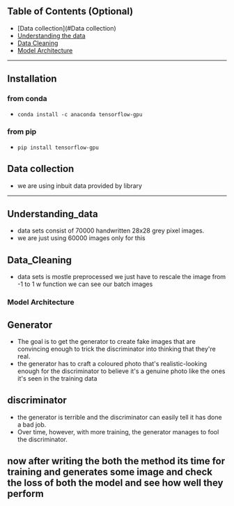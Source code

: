 
## Table of Contents (Optional)

- [Data collection](#Data collection)
- [Understanding the data](#Understanding_data)
- [Data Cleaning](#Data_Cleaning)
- [Model Architecture](#Model_Architecture)

---


## Installation
### from conda
- `conda install -c anaconda tensorflow-gpu` 
### from pip
- `pip install tensorflow-gpu` 

## Data collection
- we are using inbuit data provided by library
---

## Understanding_data
- data sets consist of 70000 handwritten 28x28 grey pixel images.
- we are just using 60000 images only for this

## Data_Cleaning
- data sets is mostle preprocessed we just have to  rescale the image from -1 to 1
w function we can see our batch images

### Model Architecture
##  Generator
- The goal is to get the generator to create fake images that are convincing enough to trick the discriminator into thinking that they're real. 
- the generator has to craft a coloured photo that's realistic-looking enough for the discriminator to believe it's a genuine photo like the ones it's seen in the training data

##  discriminator 
- the generator is terrible and the discriminator can easily tell it has done a bad job.
- Over time, however, with more training, the generator manages to fool the discriminator. 

## now after writing the both the method its time for training and generates some image and check the loss of both the model and see how well they perform